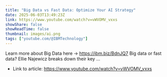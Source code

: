 ```yaml
---
title: "Big Data vs Fast Data: Optimize Your AI Strategy"
date: 2025-06-03T13:49:23Z
link: https://www.youtube.com/watch?v=vWVOMV_vxxs
showShare: false
showReadTime: false
thumbnail: images/ai.png
tags: ["youtube.com/@IBMTechnology"]
---
```

Learn more about Big Data here → https://ibm.biz/BdnJQ7 Big data or fast data? Ellie Najewicz breaks down their key ...

- Link to article: https://www.youtube.com/watch?v=vWVOMV_vxxs